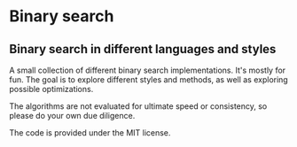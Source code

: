 # Binary search
## Binary search in different languages and styles
A small collection of different binary search implementations. It's mostly for fun. The goal is to explore different styles and methods, as well as exploring possible optimizations.

The algorithms are not evaluated for ultimate speed or consistency, so please do your own due diligence.

The code is provided under the MIT license.
